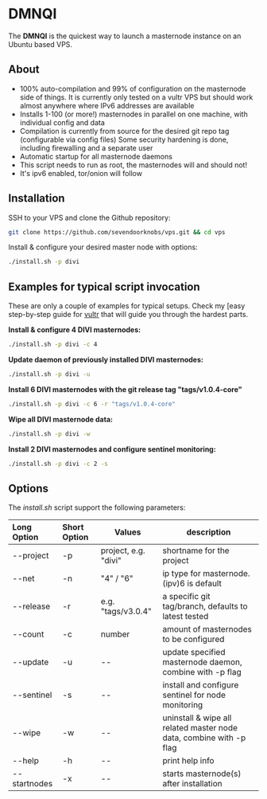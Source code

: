 # DMNQI

The **DMNQI** is the quickest way to launch a masternode instance on an Ubuntu based VPS.

## About

* 100% auto-compilation and 99% of configuration on the masternode side of things. It is currently only tested on a vultr VPS but should work almost anywhere where IPv6 addresses are available
* Installs 1-100 (or more!) masternodes in parallel on one machine, with individual config and data
* Compilation is currently from source for the desired git repo tag (configurable via config files)
  Some security hardening is done, including firewalling and a separate user
* Automatic startup for all masternode daemons
* This script needs to run as root, the masternodes will and should not!
* It's ipv6 enabled, tor/onion will follow

## Installation

SSH to your VPS and clone the Github repository:

```bash
git clone https://github.com/sevendoorknobs/vps.git && cd vps
```

Install & configure your desired master node with options:

```bash
./install.sh -p divi
```

## Examples for typical script invocation

These are only a couple of examples for typical setups. Check my [easy step-by-step guide for [vultr](/docs/masternode_vps.md) that will guide you through the hardest parts.

**Install & configure 4 DIVI masternodes:**

```bash
./install.sh -p divi -c 4
```

**Update daemon of previously installed DIVI masternodes:**

```bash
./install.sh -p divi -u
```

**Install 6 DIVI masternodes with the git release tag "tags/v1.0.4-core"**

```bash
./install.sh -p divi -c 6 -r "tags/v1.0.4-core"
```

**Wipe all DIVI masternode data:**

```bash
./install.sh -p divi -w
```

**Install 2 DIVI masternodes and configure sentinel monitoring:**

```bash
./install.sh -p divi -c 2 -s
```

## Options

The _install.sh_ script support the following parameters:

| Long Option  | Short Option | Values              | description                                                         |
| :----------- | :----------- | ------------------- | ------------------------------------------------------------------- |
| --project    | -p           | project, e.g. "divi" | shortname for the project                                           |
| --net        | -n           | "4" / "6"           | ip type for masternode. (ipv)6 is default                           |
| --release    | -r           | e.g. "tags/v3.0.4"  | a specific git tag/branch, defaults to latest tested                |
| --count      | -c           | number              | amount of masternodes to be configured                              |
| --update     | -u           | --                  | update specified masternode daemon, combine with -p flag            |
| --sentinel   | -s           | --                  | install and configure sentinel for node monitoring                  |
| --wipe       | -w           | --                  | uninstall & wipe all related master node data, combine with -p flag |
| --help       | -h           | --                  | print help info                                                     |
| --startnodes | -x           | --                  | starts masternode(s) after installation                             |